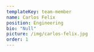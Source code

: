 ```yaml
---
templateKey: team-member
name: Carlos Felix
position: Engineering
bio: "Null"
picture: /img/carlos-felix.jpg
order: 1
---
```

